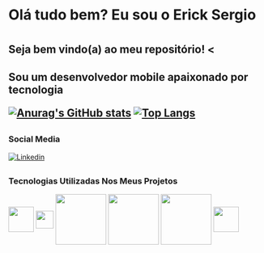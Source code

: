 <h1> Olá tudo bem? Eu sou o Erick Sergio <h1/>
<h2> Seja bem vindo(a) ao meu repositório! <<h2/>
Sou um desenvolvedor mobile apaixonado por tecnologia <br/>

[![Anurag's GitHub stats](https://github-readme-stats.vercel.app/api?username=erick-sergio&theme=midnight-purple&show_icons=true&hide_rank=true)](https://github.com/erick-sergio/github-readme-stats)
[![Top Langs](https://github-readme-stats.vercel.app/api/top-langs/?username=erick-sergio&layout=compact&theme=midnight-purple)](https://github.com/erick-sergio/github-readme-stats)<br/>
##

### Social Media
[![Linkedin](https://img.shields.io/badge/LinkedIn-0077B5?style=for-the-badge&logo=linkedin&logoColor=white)](https://www.linkedin.com/in/erick-s%C3%A9rgio-05983182/)<br/>
##
    
### Tecnologias Utilizadas Nos Meus Projetos
<div style="display: inline_block">
  <img height=50 widgth=280 align="center" src="https://cdn.jsdelivr.net/gh/devicons/devicon/icons/java/java-original-wordmark.svg" />
  <img height=35 widgth=280 align="center" src="https://cdn.jsdelivr.net/gh/devicons/devicon/icons/flutter/flutter-original.svg" />
  <img height=100 widgth=280 align="center" src="https://cdn.jsdelivr.net/gh/devicons/devicon/icons/dart/dart-original-wordmark.svg"/>
  <img height=100 widgth=280 align="center" src="https://cdn.jsdelivr.net/gh/devicons/devicon/icons/kotlin/kotlin-original-wordmark.svg"/>
  <img height=100 widgth=280 align="center" src="https://cdn.jsdelivr.net/gh/devicons/devicon/icons/git/git-original-wordmark.svg" />
  <img height=50 widgth=280 align="center" src="https://cdn.jsdelivr.net/gh/devicons/devicon/icons/figma/figma-original.svg" />        
</div><br/>

